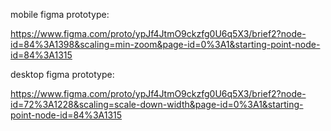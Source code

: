 mobile figma prototype:

https://www.figma.com/proto/ypJf4JtmO9ckzfg0U6q5X3/brief2?node-id=84%3A1398&scaling=min-zoom&page-id=0%3A1&starting-point-node-id=84%3A1315


desktop figma prototype:

https://www.figma.com/proto/ypJf4JtmO9ckzfg0U6q5X3/brief2?node-id=72%3A1228&scaling=scale-down-width&page-id=0%3A1&starting-point-node-id=84%3A1315
